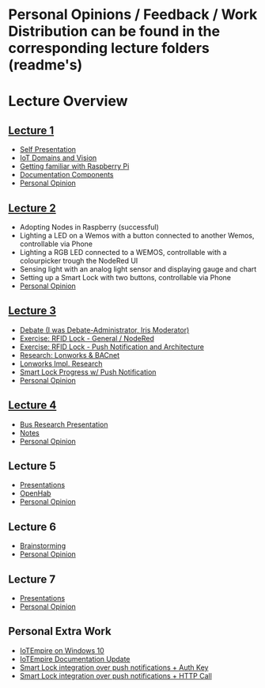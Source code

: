 # Personal Opinions / Feedback / Work Distribution can be found in the corresponding lecture folders (readme's)

# Lecture Overview
## [Lecture 1](./Lecture%201)
- [Self Presentation](https://github.com/AdaLollA/HnB-Automation/blob/develop/0%20-%20Introduction/whois/who%20is%20Lorenz.md)
- [IoT Domains and Vision](https://github.com/AdaLollA/HnB-Automation/blob/develop/1%20-%20Lecture/Lecture%20Lorenz/Lecture%201/bbt%20-%20siemens%20-%20bosch.md)
- [Getting familiar with Raspberry Pi](https://github.com/AdaLollA/HnB-Automation/blob/develop/1%20-%20Lecture/Lecture%20Lorenz/Lecture%201/hello%20world%20notes.md)
- [Documentation Components](https://github.com/AdaLollA/HnB-Automation/blob/develop/1%20-%20Lecture/Lecture%20Lorenz/Lecture%201/hello%20world%20notes.md)
- [Personal Opinion](https://github.com/AdaLollA/HnB-Automation/blob/develop/1%20-%20Lecture/Lecture%20Lorenz/Lecture%201/readme.md)

## [Lecture 2](https://github.com/AdaLollA/HnB-Automation/tree/develop/1%20-%20Lecture/Lecture%20Iris/Lecture%202)
- Adopting Nodes in Raspberry (successful)
- Lighting a LED on a Wemos with a button connected to another Wemos, controllable via Phone
- Lighting a RGB LED connected to a WEMOS, controllable with a colourpicker trough the NodeRed UI
- Sensing light with an analog light sensor and displaying gauge and chart
- Setting up a Smart Lock with two buttons, controllable via Phone
- [Personal Opinion](https://github.com/AdaLollA/HnB-Automation/blob/develop/1%20-%20Lecture/Lecture%20Lorenz/Lecture%202/readme.md)

## [Lecture 3](https://github.com/AdaLollA/HnB-Automation/tree/develop/1%20-%20Lecture/Lecture%20Alexander/Lecture%203)
- [Debate (I was Debate-Administrator, Iris Moderator)](https://github.com/AdaLollA/HnB-Automation/blob/develop/1%20-%20Lecture/Lecture%20Lorenz/Lecture%203/readme.md)
- [Exercise: RFID Lock - General / NodeRed](https://github.com/AdaLollA/HnB-Automation/blob/develop/1%20-%20Lecture/Lecture%20Alexander/Lecture%203/ReadMe.md)
- [Exercise: RFID Lock - Push Notification and Architecture](https://github.com/AdaLollA/HnB-Automation/blob/develop/1%20-%20Lecture/Lecture%20Alexander/Lecture%203/ReadMe.md)
- [Research: Lonworks & BACnet](https://github.com/AdaLollA/HnB-Automation/blob/develop/1%20-%20Lecture/Bus%20%26%20Protocol%20Research.pdf)
- [Lonworks Impl. Research](https://github.com/AdaLollA/HnB-Automation/blob/develop/1%20-%20Lecture/Lecture%20Manuel/Lecture%202/lonworks.md)
- [Smart Lock Progress w/ Push Notification](https://github.com/AdaLollA/HnB-Automation/blob/develop/1%20-%20Lecture/Lecture%20Lorenz/Lecture%203/readme.md)
- [Personal Opinion](https://github.com/AdaLollA/HnB-Automation/blob/develop/1%20-%20Lecture/Lecture%20Lorenz/Lecture%203/readme.md)

## [Lecture 4](https://github.com/AdaLollA/HnB-Automation/tree/develop/1%20-%20Lecture/Lecture%20Iris/Lecture%204)
- [Bus Research Presentation](https://github.com/AdaLollA/HnB-Automation/blob/develop/1%20-%20Lecture/Bus%20%26%20Protocol%20Research.pdf)
- [Notes](https://github.com/AdaLollA/HnB-Automation/blob/develop/1%20-%20Lecture/Lecture%20Iris/Lecture%204/ReadMe.md)
- [Personal Opinion](https://github.com/AdaLollA/HnB-Automation/blob/develop/1%20-%20Lecture/Lecture%20Lorenz/Lecture%204/readme.md)

## Lecture 5
- [Presentations](https://github.com/AdaLollA/HnB-Automation/blob/develop/1%20-%20Lecture/Lecture%20Iris/Lecture%205/ReadMe.md)
- [OpenHab](https://github.com/AdaLollA/HnB-Automation/blob/develop/1%20-%20Lecture/Lecture%20Iris/Lecture%205/ReadMe.md)
- [Personal Opinion](https://github.com/AdaLollA/HnB-Automation/blob/develop/1%20-%20Lecture/Lecture%20Lorenz/Lecture%205/readme.md)

## Lecture 6
- [Brainstorming](https://github.com/AdaLollA/HnB-Automation/blob/develop/1%20-%20Lecture/Lecture%20Alexander/Lecture%206/ReadMe.md#Project%203:%20Brainstorming)
- [Personal Opinion](https://github.com/AdaLollA/HnB-Automation/blob/develop/1%20-%20Lecture/Lecture%20Lorenz/Lecture%206/readme.md)

## Lecture 7
- [Presentations](https://github.com/AdaLollA/HnB-Automation/tree/develop/1%20-%20Lecture/Lecture%20Iris/Lecture%207)
- [Personal Opinion](https://github.com/AdaLollA/HnB-Automation/blob/develop/1%20-%20Lecture/Lecture%20Lorenz/Lecture%207/readme.md)

## Personal Extra Work
 - [IoTEmpire on Windows 10](https://github.com/AdaLollA/HnB-Automation/blob/develop/1%20-%20Lecture/Lecture%20Lorenz/Extra%20-%20ulnoiot%20on%20native%20windows/readme.md)
 - [IoTEmpire Documentation Update](https://github.com/iotempire/iotempower/pull/2)
 - [Smart Lock integration over push notifications + Auth Key](https://github.com/AdaLollA/HnB-Automation/blob/develop/1%20-%20Lecture/Lecture%20Lorenz/Lecture%203/readme.md)
 - [Smart Lock integration over push notifications + HTTP Call](https://github.com/AdaLollA/HnB-Automation/blob/develop/1%20-%20Lecture/Lecture%20Lorenz/Lecture%203/readme.md)